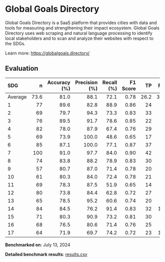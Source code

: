 # Global Goals Directory

Global Goals Directory is a SaaS platform that provides cities with data and
tools for measuring and strengthening their impact ecosystem. Global Goals
Directory uses web scraping and natural language processing to identify local
stakeholders and to scan and analyze their websites with respect to the SDGs.


Learn more: https://globalgoals.directory/

## Evaluation

| SDG     |    n |   Accuracy (%) |   Precision (%) |   Recall (%) |   F1 Score |   TP |   FP |   TN |   FN |
|:--------|-----:|---------------:|----------------:|-------------:|-----------:|-----:|-----:|-----:|-----:|
| Average | 73.6 |           81.0 |            88.1 |         72.1 |       0.78 | 26.2 |  3.6 | 33.7 |   10 |
| 1       |   77 |           89.6 |            82.8 |         88.9 |       0.86 |   24 |    5 |   45 |    3 |
| 2       |   69 |           79.7 |            94.3 |         73.3 |       0.83 |   33 |    2 |   22 |   12 |
| 3       |   76 |           89.5 |            91.7 |         78.6 |       0.85 |   22 |    2 |   46 |    6 |
| 4       |   82 |           78.0 |            87.9 |         67.4 |       0.76 |   29 |    4 |   35 |   14 |
| 5       |   69 |           73.9 |           100.0 |         48.6 |       0.65 |   17 |    0 |   34 |   18 |
| 6       |   85 |           87.1 |           100.0 |         77.1 |       0.87 |   37 |    0 |   37 |   11 |
| 7       |  100 |           91.0 |            97.7 |         84.0 |       0.90 |   42 |    1 |   49 |    8 |
| 8       |   74 |           83.8 |            88.2 |         78.9 |       0.83 |   30 |    4 |   32 |    8 |
| 9       |   57 |           80.7 |            87.0 |         71.4 |       0.78 |   20 |    3 |   26 |    8 |
| 10      |   61 |           80.3 |            84.0 |         72.4 |       0.78 |   21 |    4 |   28 |    8 |
| 11      |   69 |           78.3 |            87.5 |         51.9 |       0.65 |   14 |    2 |   40 |   13 |
| 12      |   80 |           73.8 |            84.4 |         62.8 |       0.72 |   27 |    5 |   32 |   16 |
| 13      |   65 |           78.5 |            95.2 |         60.6 |       0.74 |   20 |    1 |   31 |   13 |
| 14      |   84 |           84.5 |            76.2 |         91.4 |       0.83 |   32 |   10 |   39 |    3 |
| 15      |   71 |           80.3 |            90.9 |         73.2 |       0.81 |   30 |    3 |   27 |   11 |
| 16      |   68 |           76.5 |            80.6 |         71.4 |       0.76 |   25 |    6 |   27 |   10 |
| 17      |   64 |           71.9 |            69.7 |         74.2 |       0.72 |   23 |   10 |   23 |    8 |

**Benchmarked on**: July 13, 2024

**Detailed benchmark results**: [results.csv](results.csv)